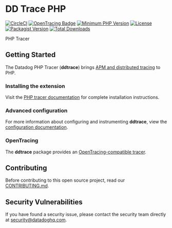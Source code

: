 # DD Trace PHP

[![CircleCI](https://circleci.com/gh/DataDog/dd-trace-php/tree/master.svg?style=svg)](https://circleci.com/gh/DataDog/dd-trace-php/tree/master)
[![OpenTracing Badge](https://img.shields.io/badge/OpenTracing-enabled-blue.svg)](http://opentracing.io)
[![Minimum PHP Version](https://img.shields.io/badge/php-%3E%3D%205.4-8892BF.svg)](https://php.net/)
[![License](https://img.shields.io/badge/License-BSD%203--Clause-blue.svg)](LICENSE)
[![Packagist Version](https://img.shields.io/packagist/v/datadog/dd-trace.svg)](https://packagist.org/packages/datadog/dd-trace)
[![Total Downloads](https://img.shields.io/packagist/dt/datadog/dd-trace.svg)](https://packagist.org/packages/datadog/dd-trace)

PHP Tracer

## Getting Started

The Datadog PHP Tracer (**ddtrace**) brings [APM and distributed tracing](https://docs.datadoghq.com/tracing/) to PHP.

### Installing the extension

Visit the [PHP tracer documentation](https://docs.datadoghq.com/tracing/languages/php/) for complete installation instructions.

### Advanced configuration

For more information about configuring and instrumenting **ddtrace**, view the [configuration documentation](https://docs.datadoghq.com/tracing/setup/php/#configuration).

### OpenTracing

The **ddtrace** package provides an [OpenTracing-compatible tracer](https://docs.datadoghq.com/tracing/custom_instrumentation/php/?tab=tracingfunctioncalls#opentracing).

## Contributing

Before contributing to this open source project, read our [CONTRIBUTING.md](CONTRIBUTING.md).

## Security Vulnerabilities

If you have found a security issue, please contact the security team directly at [security@datadoghq.com](mailto:security@datadoghq.com).
